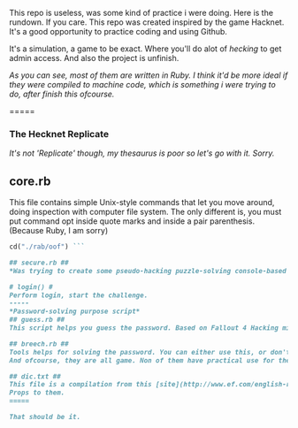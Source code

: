 This repo is useless, was some kind of practice i were doing. Here is the rundown. If you care.
This repo was created inspired by the game Hacknet. It's a good opportunity to practice coding and using Github.

It's a simulation, a game to be exact. Where you'll do alot of *hecking* to get admin access. 
And also the project is unfinish.

*As you can see, most of them are written in Ruby. I think it'd be more ideal if they were compiled to machine code, which is something i were trying to do, after finish this ofcourse.*

=====

### The Hecknet Replicate ###
*It's not 'Replicate' though, my thesaurus is poor so let's go with it. Sorry.*

## core.rb ##
This file contains simple Unix-style commands that let you move around, doing inspection with computer file system.
The only different is, you must put command opt inside quote marks and inside a pair parenthesis. (Because Ruby, I am sorry)
```ruby
cd("./rab/oof") ```

## secure.rb ##
*Was trying to create some pseudo-hacking puzzle-solving console-based game, but have yet to finish any.*

# login() #
Perform login, start the challenge.
-----
*Password-solving purpose script*
## guess.rb ##
This script helps you guess the password. Based on Fallout 4 Hacking minigame. ~~pls dont copyright this~~

## breech.rb ##
Tools helps for solving the password. You can either use this, or don't use it at all.
And ofcourse, they are all game. Non of them have practical use for the society, just like their master.

## dic.txt ##
This file is a compilation from this [site](http://www.ef.com/english-resources/english-vocabulary/top-1000-words/)
Props to them.
=====

That should be it.
